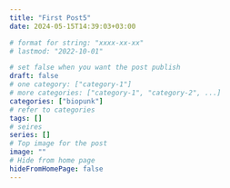 ```yaml
---
title: "First Post5"
date: 2024-05-15T14:39:03+03:00

# format for string: "xxxx-xx-xx"
# lastmod: "2022-10-01"

# set false when you want the post publish
draft: false
# one category: ["category-1"] 
# more categories: ["category-1", "category-2", ...]
categories: ["biopunk"]
# refer to categories
tags: []
# seires
series: []
# Top image for the post
image: ""
# Hide from home page
hideFromHomePage: false
---
```



<!--more-->

